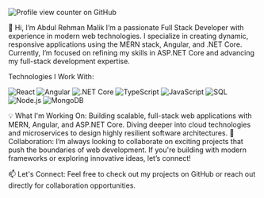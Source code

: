 ![Profile view counter on GitHub](https://komarev.com/ghpvc/?username=Abdul-RehmanMalik)


👋 Hi, I’m Abdul Rehman Malik
I’m a passionate Full Stack Developer with experience in modern web technologies. I specialize in creating dynamic, responsive applications using the MERN stack, Angular, and .NET Core. Currently, I’m focused on refining my skills in ASP.NET Core and advancing my full-stack development expertise.

Technologies I Work With:
<p align="left"> <img src="https://img.shields.io/badge/React-20232A?style=for-the-badge&logo=react&logoColor=61DAFB" alt="React"/> <img src="https://img.shields.io/badge/Angular-DD0031?style=for-the-badge&logo=angular&logoColor=white" alt="Angular"/> <img src="https://img.shields.io/badge/.NET%20Core-5C2D91?style=for-the-badge&logo=.net&logoColor=white" alt=".NET Core"/> <img src="https://img.shields.io/badge/TypeScript-007ACC?style=for-the-badge&logo=typescript&logoColor=white" alt="TypeScript"/> <img src="https://img.shields.io/badge/JavaScript-F7DF1E?style=for-the-badge&logo=javascript&logoColor=black" alt="JavaScript"/> <img src="https://img.shields.io/badge/SQL-CC2927?style=for-the-badge&logo=microsoft-sql-server&logoColor=white" alt="SQL"/> <img src="https://img.shields.io/badge/Node.js-339933?style=for-the-badge&logo=nodedotjs&logoColor=white" alt="Node.js"/> <img src="https://img.shields.io/badge/MongoDB-47A248?style=for-the-badge&logo=mongodb&logoColor=white" alt="MongoDB"/> </p>
💡 What I'm Working On:
Building scalable, full-stack web applications with MERN, Angular, and ASP.NET Core.
Diving deeper into cloud technologies and microservices to design highly resilient software architectures.
👥 Collaboration:
I’m always looking to collaborate on exciting projects that push the boundaries of web development. If you're building with modern frameworks or exploring innovative ideas, let’s connect!

📫 Let's Connect:
Feel free to check out my projects on GitHub or reach out directly for collaboration opportunities.

<!---
Abdul-RehmanMalik/Abdul-RehmanMalik is a ✨ special ✨ repository because its `README.md` (this file) appears on your GitHub profile.
You can click the Preview link to take a look at your changes.
--->
